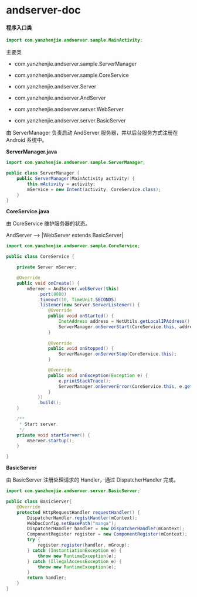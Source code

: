 # andserver-doc

#### 程序入口类

```java
import com.yanzhenjie.andserver.sample.MainActivity;
```

主要类

 - com.yanzhenjie.andserver.sample.ServerManager

 - com.yanzhenjie.andserver.sample.CoreService

 - com.yanzhenjie.andserver.Server

 - com.yanzhenjie.andserver.AndServer
 
 - com.yanzhenjie.andserver.server.WebServer
 
 - com.yanzhenjie.andserver.server.BasicServer

由 ServerManager 负责启动 AndServer 服务器，并以后台服务方式注册在 Android 系统中。

**ServerManager.java**

```java
import com.yanzhenjie.andserver.sample.ServerManager;

public class ServerManager {
    public ServerManager(MainActivity activity) {
        this.mActivity = activity;
        mService = new Intent(activity, CoreService.class);
    }
}
```

**CoreService.java**

由 CoreService 维护服务器的状态。

AndServer --> |WebServer extends BasicServer|

```java
import com.yanzhenjie.andserver.sample.CoreService;

public class CoreService {

    private Server mServer;

    @Override
    public void onCreate() {
        mServer = AndServer.webServer(this)
            .port(8080)
            .timeout(10, TimeUnit.SECONDS)
            .listener(new Server.ServerListener() {
                @Override
                public void onStarted() {
                    InetAddress address = NetUtils.getLocalIPAddress();
                    ServerManager.onServerStart(CoreService.this, address.getHostAddress());
                }
    
                @Override
                public void onStopped() {
                    ServerManager.onServerStop(CoreService.this);
                }

                @Override
                public void onException(Exception e) {
                    e.printStackTrace();
                    ServerManager.onServerError(CoreService.this, e.getMessage());
                }
            })
            .build();
    }

    /**
     * Start server.
     */
    private void startServer() {
        mServer.startup();
    }

}
```

**BasicServer**

由 BasicServer 注册处理请求的 Handler，通过 DispatcherHandler 完成。

```java
import com.yanzhenjie.andserver.server.BasicServer;

public class BasicServer{
    @Override
    protected HttpRequestHandler requestHandler() {
        DispatcherHandler.registHandler(mContext);
        WebDocConfig.setBasePath("manga");
        DispatcherHandler handler = new DispatcherHandler(mContext);
        ComponentRegister register = new ComponentRegister(mContext);
        try {
            register.register(handler, mGroup);
        } catch (InstantiationException e) {
            throw new RuntimeException(e);
        } catch (IllegalAccessException e) {
            throw new RuntimeException(e);
        }
        return handler;
    }
}
```
